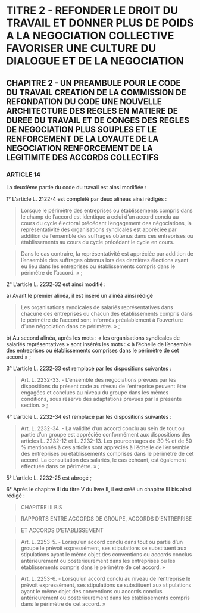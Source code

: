 # TITRE 2 - REFONDER LE DROIT DU TRAVAIL ET DONNER PLUS DE POIDS A LA NEGOCIATION COLLECTIVE FAVORISER UNE CULTURE DU DIALOGUE ET DE LA NEGOCIATION 

## CHAPITRE 2 - UN PREAMBULE POUR LE CODE DU TRAVAIL CREATION DE LA COMMISSION DE REFONDATION DU CODE UNE NOUVELLE ARCHITECTURE DES REGLES EN MATIERE DE DUREE DU TRAVAIL ET DE CONGES  DES REGLES DE NEGOCIATION PLUS SOUPLES ET LE RENFORCEMENT DE LA LOYAUTE DE LA NEGOCIATION  RENFORCEMENT DE LA LEGITIMITE DES ACCORDS COLLECTIFS 

### ARTICLE 14

La deuxième partie du code du travail est ainsi modifiée :

1° L’article L. 2122-4 est complété par deux alinéas ainsi rédigés :

> Lorsque le périmètre des entreprises ou établissements compris dans le champ de
l’accord est identique à celui d’un accord conclu au cours du cycle électoral précédant
l’engagement des négociations, la représentativité des organisations syndicales est appréciée par
addition de l’ensemble des suffrages obtenus dans ces entreprises ou établissements au cours du
cycle précédant le cycle en cours.

> Dans le cas contraire, la représentativité est appréciée par addition de l’ensemble des
suffrages obtenus lors des dernières élections ayant eu lieu dans les entreprises ou établissements
compris dans le périmètre de l’accord. » ;

2° L’article L. 2232-32 est ainsi modifié :

a) Avant le premier alinéa, il est inséré un alinéa ainsi rédigé

> Les organisations syndicales de salariés représentatives dans chacune des entreprises ou
chacun des établissements compris dans le périmètre de l’accord sont informés préalablement à
l’ouverture d’une négociation dans ce périmètre. » ;

b) Au second alinéa, après les mots : « les organisations syndicales de salariés
représentatives » sont insérés les mots : « à l’échelle de l’ensemble des entreprises ou
établissements comprises dans le périmètre de cet accord » ;

3° L’article L. 2232-33 est remplacé par les dispositions suivantes :

> Art. L. 2232-33. - L’ensemble des négociations prévues par les dispositions du présent
code au niveau de l’entreprise peuvent être engagées et conclues au niveau du groupe dans les
mêmes conditions, sous réserve des adaptations prévues par la présente section. » ;

4° L’article L. 2232-34 est remplacé par les dispositions suivantes :

> Art. L. 2232-34. - La validité d’un accord conclu au sein de tout ou partie d’un groupe
est appréciée conformément aux dispositions des articles L. 2232-12 et L. 2232-13. Les
pourcentages de 30 % et de 50 % mentionnés à ces articles sont appréciés à l’échelle de
l’ensemble des entreprises ou établissements comprises dans le périmètre de cet accord. La
consultation des salariés, le cas échéant, est également effectuée dans ce périmètre. » ;

5° L’article L. 2232-25 est abrogé ;



6° Après le chapitre III du titre V du livre II, il est créé un chapitre III bis ainsi rédigé :

> CHAPITRE III BIS

> RAPPORTS ENTRE ACCORDS DE GROUPE, ACCORDS D’ENTREPRISE

> ET ACCORDS D’ETABLISSEMENT

> Art. L. 2253-5. - Lorsqu’un accord conclu dans tout ou partie d’un groupe le prévoit
expressément, ses stipulations se substituent aux stipulations ayant le même objet des
conventions ou accords conclus antérieurement ou postérieurement dans les entreprises ou les
établissements compris dans le périmètre de cet accord. »

> Art. L. 2253-6. - Lorsqu’un accord conclu au niveau de l’entreprise le prévoit
expressément, ses stipulations se substituent aux stipulations ayant le même objet des
conventions ou accords conclus antérieurement ou postérieurement dans les établissements
compris dans le périmètre de cet accord. »
